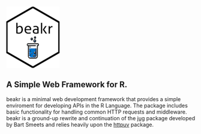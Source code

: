 ![hexBeakr](/docs/reference/sm_beakr.png)

## A Simple Web Framework for R. 
beakr is a minimal web development framework that provides a simple enviroment for developing APIs in the R Language. The package includes basic functionality for handling common HTTP requests and middleware. beakr is a ground-up rewrite and continuation of the [jug](https://github.com/Bart6114/jug) package developed by Bart Smeets and relies heavily upon the [httpuv](https://github.com/rstudio/httpuv) package. 
